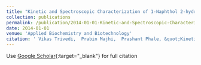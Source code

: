 ```yaml
---
title: "Kinetic and Spectroscopic Characterization of 1-Naphthol 2-hydroxylase from Pseudomonas sp. Strain C5"
collection: publications
permalink: /publication/2014-01-01-Kinetic-and-Spectroscopic-Characterization-of-1-Naphthol-2-hydroxylase-from-Pseudomonas-sp-Strain-C5
date: 2014-01-01
venue: 'Applied Biochemistry and Biotechnology'
citation: ' Vikas Trivedi,  Prabin Majhi,  Prashant Phale, &quot;Kinetic and Spectroscopic Characterization of 1-Naphthol 2-hydroxylase from Pseudomonas sp. Strain C5.&quot; Applied Biochemistry and Biotechnology, 2014.'
---
```

Use [Google Scholar](https://scholar.google.com/scholar?q=Kinetic+and+Spectroscopic+Characterization+of+1+Naphthol+2+hydroxylase+from+Pseudomonas+sp.+Strain+C5){:target="_blank"} for full citation